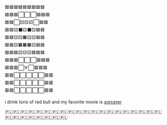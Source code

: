 🟦🟦🟦🟦🟦🟦🟦🟦🟦\
🟦🟦🟦⬜⬜⬜🟦🟦🟦\
🟦🟦⬜🟨🟨🟨⬜🟦🟦\
🟦🟦🟨⬛🟨⬛🟨🟦🟦\
🟦🟦🟨🟨🟧🟨🟨🟦🟦\
🟦🟦🟨🟧🟧🟧🟨🟦🟦\
🟦🟦🟦🟨🟨🟨🟦🟦🟦\
🟦🟦🟥⬜⬜⬜🟥🟦🟦\
🟦🟥🟥⬜✝️⬜🟥🟥🟦\
🟥🟥⬜⬜⬜⬜⬜🟥🟥\
🟥🟥⬜⬜⬜⬜⬜🟥🟥\
🟥🟥⬜⬜⬜⬜⬜🟥🟥


i drink tons of red bull and my favorite movie is [sorcerer](https://www.imdb.com/title/tt0076740/)

🇵🇱🇵🇱🇵🇱🇵🇱🇵🇱🇵🇱🇵🇱🇵🇱🇵🇱🇵🇱🇵🇱🇵🇱🇵🇱🇵🇱🇵🇱🇵🇱🇵🇱🇵🇱🇵🇱🇵🇱🇵🇱🇵🇱🇵🇱🇵🇱🇵🇱🇵🇱🇵🇱🇵🇱



<!--
**unek/unek** is a ✨ _special_ ✨ repository because its `README.md` (this file) appears on your GitHub profile.

Here are some ideas to get you started:

- 🔭 I’m currently working on ...
- 🌱 I’m currently learning ...
- 👯 I’m looking to collaborate on ...
- 🤔 I’m looking for help with ...
- 💬 Ask me about ...
- 📫 How to reach me: ...
- 😄 Pronouns: ...
- ⚡ Fun fact: ...
-->
